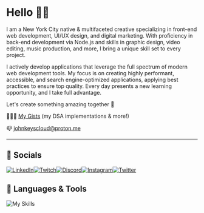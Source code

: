 # Hello ✌🏽
I am a New York City native & multifaceted creative specializing in front-end web development, UI/UX design, and digital marketing. With proficiency in back-end development via Node.js and skills in graphic design, video editing, music production, and more, I bring a unique skill set to every project.

I actively develop applications that leverage the full spectrum of modern web development tools. My focus is on creating highly performant, accessible, and search engine-optimized applications, applying best practices to ensure top quality. Every day presents a new learning opportunity, and I take full advantage.

Let's create something amazing together 💭

👨🏽‍💻 [My Gists](https://gist.github.com/JohnKeysCloud) (my DSA implementations & more!)

📪 [johnkeyscloud@proton.me](mailto:johnkeyscloud@proton.me?subject=[GitHub])

---

## 📱 Socials
[![LinkedIn](https://img.shields.io/badge/LinkedIn-0077B5?style=for-the-badge&logo=linkedin&logoColor=white)](https://www.linkedin.com/in/johnkeyscloud/)[![Twitch](https://img.shields.io/badge/Twitch-9146FF?style=for-the-badge&logo=twitch&logoColor=white)](https://www.twitch.tv/cycl0n3_nyc)[![Discord](https://img.shields.io/badge/Discord-7289DA?style=for-the-badge&logo=discord&logoColor=white)](https://discord.gg/sMuXrzpKv3)[![Instagram](https://img.shields.io/badge/Instagram-E4405F?style=for-the-badge&logo=instagram&logoColor=white)](https://www.instagram.com/johnkeyscloud/)[![Twitter](https://img.shields.io/badge/Twitter-1DA1F2?style=for-the-badge&logo=twitter&logoColor=white)](https://twitter.com/kizukuraudo)

## 🚀 Languages & Tools
![My Skills](https://skillicons.dev/icons?i=html,css,javascript,sass,bootstrap,webpack,nodejs,jest,git,github,discord,vscode,vim)
